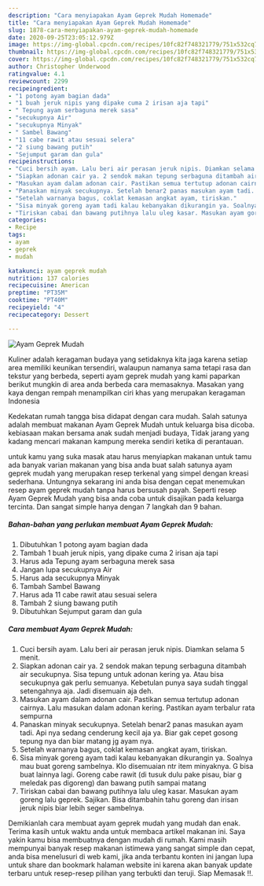 ```yaml
---
description: "Cara menyiapakan Ayam Geprek Mudah Homemade"
title: "Cara menyiapakan Ayam Geprek Mudah Homemade"
slug: 1878-cara-menyiapakan-ayam-geprek-mudah-homemade
date: 2020-09-25T23:05:12.979Z
image: https://img-global.cpcdn.com/recipes/10fc82f748321779/751x532cq70/ayam-geprek-mudah-foto-resep-utama.jpg
thumbnail: https://img-global.cpcdn.com/recipes/10fc82f748321779/751x532cq70/ayam-geprek-mudah-foto-resep-utama.jpg
cover: https://img-global.cpcdn.com/recipes/10fc82f748321779/751x532cq70/ayam-geprek-mudah-foto-resep-utama.jpg
author: Christopher Underwood
ratingvalue: 4.1
reviewcount: 2299
recipeingredient:
- "1 potong ayam bagian dada"
- "1 buah jeruk nipis yang dipake cuma 2 irisan aja tapi"
- " Tepung ayam serbaguna merek sasa"
- "secukupnya Air"
- "secukupnya Minyak"
- " Sambel Bawang"
- "11 cabe rawit atau sesuai selera"
- "2 siung bawang putih"
- "Sejumput garam dan gula"
recipeinstructions:
- "Cuci bersih ayam. Lalu beri air perasan jeruk nipis. Diamkan selama 5 menit."
- "Siapkan adonan cair ya. 2 sendok makan tepung serbaguna ditambah air secukupnya. Sisa tepung untuk adonan kering ya. Atau bisa secukupnya gak perlu semuanya. Kebetulan punya saya sudah tinggal setengahnya aja. Jadi disemuain aja deh."
- "Masukan ayam dalam adonan cair. Pastikan semua tertutup adonan cairnya. Lalu masukan dalam adonan kering. Pastikan ayam terbalur rata sempurna"
- "Panaskan minyak secukupnya. Setelah benar2 panas masukan ayam tadi. Api nya sedang cenderung kecil aja ya. Biar gak cepet gosong tepung nya dan biar matang jg ayam nya."
- "Setelah warnanya bagus, coklat kemasan angkat ayam, tiriskan."
- "Sisa minyak goreng ayam tadi kalau kebanyakan dikurangin ya. Soalnya mau buat goreng sambelnya. Klo disemuaian ntr item minyaknya. G bisa buat lainnya lagi. Goreng cabe rawit (di tusuk dulu pake pisau, biar g meledak pas digoreng) dan bawang putih sampai matang"
- "Tiriskan cabai dan bawang putihnya lalu uleg kasar. Masukan ayam goreng lalu geprek. Sajikan. Bisa ditambahin tahu goreng dan irisan jeruk nipis biar lebih seger sambelnya."
categories:
- Recipe
tags:
- ayam
- geprek
- mudah

katakunci: ayam geprek mudah 
nutrition: 137 calories
recipecuisine: American
preptime: "PT35M"
cooktime: "PT40M"
recipeyield: "4"
recipecategory: Dessert

---
```



![Ayam Geprek Mudah](https://img-global.cpcdn.com/recipes/10fc82f748321779/751x532cq70/ayam-geprek-mudah-foto-resep-utama.jpg)

Kuliner adalah keragaman budaya yang setidaknya kita jaga karena setiap area memiliki keunikan tersendiri, walaupun namanya sama tetapi rasa dan tekstur yang berbeda, seperti ayam geprek mudah yang kami paparkan berikut mungkin di area anda berbeda cara memasaknya. Masakan yang kaya dengan rempah menampilkan ciri khas yang merupakan keragaman Indonesia

Kedekatan rumah tangga bisa didapat dengan cara mudah. Salah satunya adalah membuat makanan Ayam Geprek Mudah untuk keluarga bisa dicoba. kebiasaan makan bersama anak sudah menjadi budaya, Tidak jarang yang kadang mencari makanan kampung mereka sendiri ketika di perantauan.



untuk kamu yang suka masak atau harus menyiapkan makanan untuk tamu ada banyak varian makanan yang bisa anda buat salah satunya ayam geprek mudah yang merupakan resep terkenal yang simpel dengan kreasi sederhana. Untungnya sekarang ini anda bisa dengan cepat menemukan resep ayam geprek mudah tanpa harus bersusah payah.
Seperti resep Ayam Geprek Mudah yang bisa anda coba untuk disajikan pada keluarga tercinta. Dan sangat simple hanya dengan 7 langkah dan 9 bahan.


<!--inarticleads1-->

##### Bahan-bahan yang perlukan membuat Ayam Geprek Mudah:

1. Dibutuhkan 1 potong ayam bagian dada
1. Tambah 1 buah jeruk nipis, yang dipake cuma 2 irisan aja tapi
1. Harus ada  Tepung ayam serbaguna merek sasa
1. Jangan lupa secukupnya Air
1. Harus ada secukupnya Minyak
1. Tambah  Sambel Bawang
1. Harus ada 11 cabe rawit atau sesuai selera
1. Tambah 2 siung bawang putih
1. Dibutuhkan Sejumput garam dan gula




<!--inarticleads2-->

##### Cara membuat  Ayam Geprek Mudah:

1. Cuci bersih ayam. Lalu beri air perasan jeruk nipis. Diamkan selama 5 menit.
1. Siapkan adonan cair ya. 2 sendok makan tepung serbaguna ditambah air secukupnya. Sisa tepung untuk adonan kering ya. Atau bisa secukupnya gak perlu semuanya. Kebetulan punya saya sudah tinggal setengahnya aja. Jadi disemuain aja deh.
1. Masukan ayam dalam adonan cair. Pastikan semua tertutup adonan cairnya. Lalu masukan dalam adonan kering. Pastikan ayam terbalur rata sempurna
1. Panaskan minyak secukupnya. Setelah benar2 panas masukan ayam tadi. Api nya sedang cenderung kecil aja ya. Biar gak cepet gosong tepung nya dan biar matang jg ayam nya.
1. Setelah warnanya bagus, coklat kemasan angkat ayam, tiriskan.
1. Sisa minyak goreng ayam tadi kalau kebanyakan dikurangin ya. Soalnya mau buat goreng sambelnya. Klo disemuaian ntr item minyaknya. G bisa buat lainnya lagi. Goreng cabe rawit (di tusuk dulu pake pisau, biar g meledak pas digoreng) dan bawang putih sampai matang
1. Tiriskan cabai dan bawang putihnya lalu uleg kasar. Masukan ayam goreng lalu geprek. Sajikan. Bisa ditambahin tahu goreng dan irisan jeruk nipis biar lebih seger sambelnya.




Demikianlah cara membuat ayam geprek mudah yang mudah dan enak. Terima kasih untuk waktu anda untuk membaca artikel makanan ini. Saya yakin kamu bisa membuatnya dengan mudah di rumah. Kami masih mempunyai banyak resep makanan istimewa yang sangat simple dan cepat, anda bisa menelusuri di web kami, jika anda terbantu konten ini jangan lupa untuk share dan bookmark halaman website ini karena akan banyak update terbaru untuk resep-resep pilihan yang terbukti dan teruji. Siap Memasak !!. 
